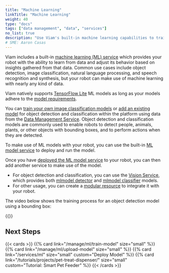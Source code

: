 ```yaml
---
title: "Machine Learning"
linkTitle: "Machine Learning"
weight: 40
type: "docs"
tags: ["data management", "data", "services"]
no_list: true
description: "Use Viam's built-in machine learning capabilities to train image classification models and deploy these models to your robots."
# SME: Aaron Casas
---
```


Viam includes a built-in [machine learning (ML) service](/services/ml/) which provides your robot with the ability to learn from data and adjust its behavior based on insights gathered from that data.
Common use cases include object detection, image classification, natural language processing, and speech recognition and synthesis, but your robot can make use of machine learning with nearly any kind of data.

Viam natively supports [TensorFlow Lite](https://www.tensorflow.org/lite) ML models as long as your models adhere to the [model requirements](/services/ml/#tflite_cpu-limitations).

You can [train your own image classification models](/manage/ml/train-model/) or [add an existing model](/manage/ml/upload-model/) for object detection and classification within the platform using data from the [Data Management Service](../../services/data/).
Object detection and classification models are commonly used to enable robots to detect people, animals, plants, or other objects with bounding boxes, and to perform actions when they are detected.

To make use of ML models with your robot, you can use the built-in [ML model service](/services/ml/) to deploy and run the model.

Once you have [deployed the ML model service](/services/ml/#create-an-ml-model-service) to your robot, you can then add another service to make use of the model.

* For object detection and classification, you can use the [Vision Service](/services/vision), which provides both [mlmodel detector](/services/vision/detection/#configure-a-mlmodel-detector) and [mlmodel classifier](/services/vision/classification/#configure-a-mlmodel-classifier) models.
* For other usage, you can create a [modular resource](/program/extend/modular-resources/) to integrate it with your robot.

The video below shows the training process for an object detection model using a bounding box:

{{<youtube embed_url="https://www.youtube-nocookie.com/embed/CP14LR0Pq64">}}

## Next Steps

{{< cards >}}
  {{% card link="/manage/ml/train-model" size="small" %}}
  {{% card link="/manage/ml/upload-model" size="small" %}}
  {{% card link="/services/ml" size="small" custom="Deploy Model" %}}
  {{% card link="/tutorials/projects/pet-treat-dispenser/" size="small" custom="Tutorial: Smart Pet Feeder" %}}
{{< /cards >}}

